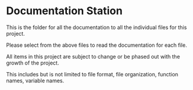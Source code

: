 # Documentation Station

This is the folder for all the documentation to all the individual files for this project.

Please select from the above files to read the documentation for each file.

All items in this project are subject to change or be phased out with the growth of the project.

This includes but is not limited to file format, file organization, function names, variable names.